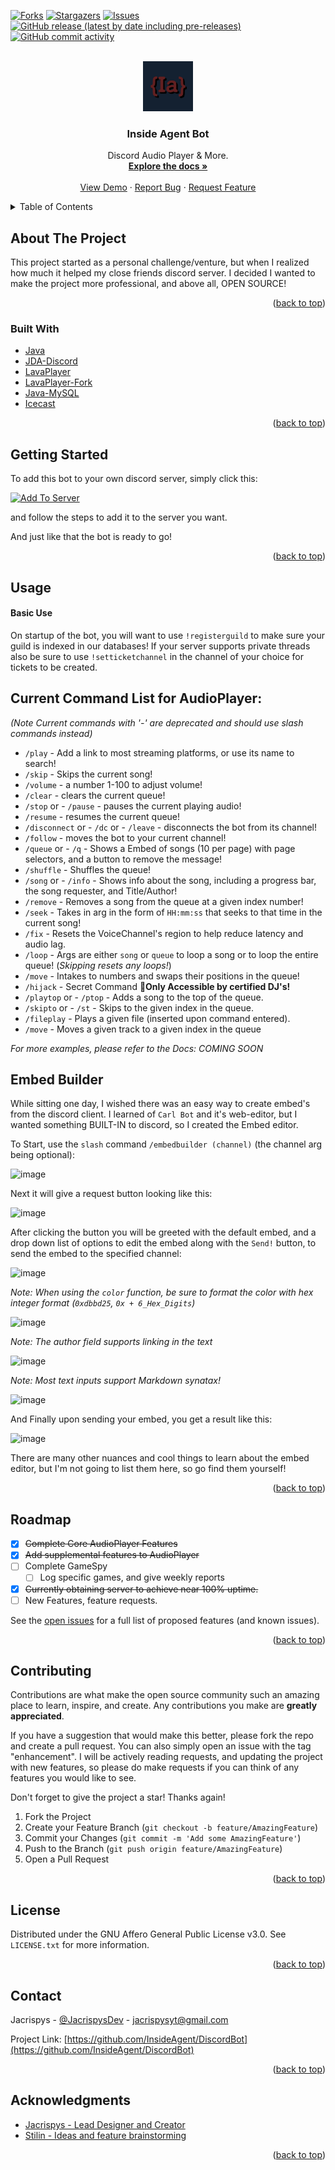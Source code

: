 <div id="top"></div>
<!--
*** Thanks for checking out the Best-README-Template. If you have a suggestion
*** that would make this better, please fork the repo and create a pull request
*** or simply open an issue with the tag "enhancement".
*** Don't forget to give the project a star!
*** Thanks again! Now go create something AMAZING! :D
-->



<!-- PROJECT SHIELDS -->
<!--
*** I'm using markdown "reference style" links for readability.
*** Reference links are enclosed in brackets [ ] instead of parentheses ( ).
*** See the bottom of this document for the declaration of the reference variables
*** for contributors-url, forks-url, etc. This is an optional, concise syntax you may use.
*** https://www.markdownguide.org/basic-syntax/#reference-style-links
-->
<!-- [![Contributors][contributors-shield]][contributors-url] -->
[![Forks][forks-shield]][forks-url]
[![Stargazers][stars-shield]][stars-url]
[![Issues][issues-shield]][issues-url]
[![GitHub release (latest by date including pre-releases)][releases-shield]][releases-url]
[![GitHub commit activity][commits-shield]][commits-url]



<!-- PROJECT LOGO -->
<br />
<div align="center">
  <a href="https://github.com/InsideAgent/DiscordBot">
    <img src="src/main/resources/images/InsideAgent.jpg" alt="Logo" width="80" height="80">
  </a>

<h3 align="center">Inside Agent Bot</h3>

  <p align="center">
    Discord Audio Player & More.
    <br />
    <a href="https://github.com/InsideAgent/DiscordBot"><strong>Explore the docs »</strong></a>
    <br />
    <br />
    <a href="https://discord.com/api/oauth2/authorize?client_id=786721755560804373&permissions=8&scope=bot">View Demo</a>
    ·
    <a href="https://github.com/InsideAgent/DiscordBot/issues">Report Bug</a>
    ·
    <a href="https://github.com/InsideAgent/DiscordBot/issues">Request Feature</a>
  </p>
</div>



<!-- TABLE OF CONTENTS -->
<details>
  <summary>Table of Contents</summary>
  <ol>
    <li>
      <a href="#about-the-project">About The Project</a>
      <ul>
        <li><a href="#built-with">Built With</a></li>
      </ul>
    </li>
    <li>
      <a href="#getting-started">Getting Started</a>
    </li>
    <li><a href="#usage">Usage</a></li>
    <li><a href="#roadmap">Roadmap</a></li>
    <li><a href="#contributing">Contributing</a></li>
    <li><a href="#license">License</a></li>
    <li><a href="#contact">Contact</a></li>
    <li><a href="#acknowledgments">Acknowledgments</a></li>
  </ol>
</details>



<!-- ABOUT THE PROJECT -->
## About The Project

This project started as a personal challenge/venture, but when I realized how much it helped my close friends discord server. I decided I wanted to make the project more professional, and above all, OPEN SOURCE!

<p align="right">(<a href="#top">back to top</a>)</p>



### Built With

* [Java](https://java.com/)
* [JDA-Discord](https://github.com/DV8FromTheWorld/JDA)
* [LavaPlayer](https://github.com/sedmelluq/lavaplayer)
* [LavaPlayer-Fork](https://github.com/Walkyst/lavaplayer-fork)
* [Java-MySQL](https://mvnrepository.com/artifact/mysql/mysql-connector-java)
* [Icecast](https://icecast.org/)

<p align="right">(<a href="#top">back to top</a>)</p>



<!-- GETTING STARTED -->
## Getting Started

To add this bot to your own discord server, simply click this:

[![Add To Server][install]][install-link]


and follow the steps to add it to the server you want.

And just like that the bot is ready to go!

<p align="right">(<a href="#top">back to top</a>)</p>



<!-- USAGE EXAMPLES -->
## Usage

#### Basic Use
On startup of the bot, you will want to use `!registerguild` to make sure your guild is indexed in our databases! If your server supports private threads also be sure to use `!setticketchannel` in the channel of your choice for tickets to be created.

## Current Command List for AudioPlayer:
_(Note Current commands with '-' are deprecated and should use slash commands instead)_
- `/play` - Add a link to most streaming platforms, or use its name to search!
- `/skip` - Skips the current song!
- `/volume` - a number 1-100 to adjust volume!
- `/clear` - clears the current queue!
- `/stop` or - `/pause` - pauses the current playing audio!
- `/resume` - resumes the current queue!
- `/disconnect` or - `/dc` or - `/leave` - disconnects the bot from its channel!
- `/follow` -  moves the bot to your current channel!
- `/queue` or - `/q`  - Shows a Embed of songs (10 per page) with page selectors, and a button to remove the message!
- `/shuffle` - Shuffles the queue!
- `/song` or - `/info` - Shows info about the song, including a progress bar, the song requester, and Title/Author!
- `/remove` - Removes a song from the queue at a given index number!
- `/seek` - Takes in arg in the form of `HH:mm:ss` that seeks to that time in the current song!
- `/fix` - Resets the VoiceChannel's region to help reduce latency and audio lag.
- `/loop` - Args are either `song` or `queue` to loop a song or to loop the entire queue! (_Skipping resets any loops!_)
- `/move` - Intakes to numbers and swaps their positions in the queue!
- `/hijack` - Secret Command 🤫**Only Accessible by certified DJ's!**
- `/playtop` or - `/ptop` - Adds a song to the top of the queue.
- `/skipto` or - `/st` - Skips to the given index in the queue.
- `/fileplay` - Plays a given file (inserted upon command entered).
- `/move` - Moves a given track to a given index in the queue

*For more examples, please refer to the Docs: COMING SOON*


## Embed Builder

While sitting one day, I wished there was an easy way to create embed's from the discord client. I learned of `Carl Bot` and it's web-editor, but I wanted something BUILT-IN to discord, so I created the Embed editor.

To Start, use the `slash` command `/embedbuilder (channel)` (the channel arg being optional):

![image](https://user-images.githubusercontent.com/69219325/181678880-7f316743-0b28-4edd-bf8e-9c2da3c86305.png)

Next it will give a request button looking like this:

![image](https://user-images.githubusercontent.com/69219325/181678946-b0d3202f-36c5-4867-b93b-3576d8d1a62a.png)

After clicking the button you will be greeted with the default embed, and a drop down list of options to edit the embed along with the `Send!` button, to send the embed to the specified channel:

![image](https://user-images.githubusercontent.com/69219325/181679023-629fed43-14b2-4b6e-be14-f2d5e6d9daa5.png)

*Note: When using the `color` function, be sure to format the color with hex integer format (`0xdbbd25`, `0x + 6_Hex_Digits`)*

![image](https://user-images.githubusercontent.com/69219325/181679182-881d1589-910e-45ed-9a48-4ce6f0a2481e.png)

*Note: The author field supports linking in the text*

![image](https://user-images.githubusercontent.com/69219325/181680075-880352ea-54c4-4dcd-a250-c4bc95fb99a2.png)

*Note: Most text inputs support Markdown synatax!*

![image](https://user-images.githubusercontent.com/69219325/181680128-d4c011c8-37aa-4f90-b3e6-b1a0da469315.png)

And Finally upon sending your embed, you get a result like this:

![image](https://user-images.githubusercontent.com/69219325/181680403-0abeee6c-d195-4678-b743-58aae664e134.png)

There are many other nuances and cool things to learn about the embed editor, but I'm not going to list them here, so go find them yourself!
<p align="right">(<a href="#top">back to top</a>)</p>



<!-- ROADMAP -->
## Roadmap

- [x] ~~Complete Core AudioPlayer Features~~
- [x] ~~Add supplemental features to AudioPlayer~~
- [ ] Complete GameSpy
    - [ ] Log specific games, and give weekly reports
- [x] ~~Currently obtaining server to achieve near 100% uptime.~~
- [ ] New Features, feature requests.

See the [open issues](https://github.com/InsideAgent/DiscordBot/issues) for a full list of proposed features (and known issues).

<p align="right">(<a href="#top">back to top</a>)</p>



<!-- CONTRIBUTING -->
## Contributing

Contributions are what make the open source community such an amazing place to learn, inspire, and create. Any contributions you make are **greatly appreciated**.

If you have a suggestion that would make this better, please fork the repo and create a pull request. You can also simply open an issue with the tag "enhancement".
I will be actively reading requests, and updating the project with new features, so please do make requests if you can think of any features you would like to see.

Don't forget to give the project a star! Thanks again!

1. Fork the Project
2. Create your Feature Branch (`git checkout -b feature/AmazingFeature`)
3. Commit your Changes (`git commit -m 'Add some AmazingFeature'`)
4. Push to the Branch (`git push origin feature/AmazingFeature`)
5. Open a Pull Request

<p align="right">(<a href="#top">back to top</a>)</p>



<!-- LICENSE -->
## License

Distributed under the GNU Affero General Public License v3.0. See `LICENSE.txt` for more information.

<p align="right">(<a href="#top">back to top</a>)</p>



<!-- CONTACT -->
## Contact

Jacrispys - [@JacrispysDev](https://twitter.com/JacrispyDev) - jacrispysyt@gmail.com

Project Link: [https://github.com/InsideAgent/DiscordBot](https://github.com/InsideAgent/DiscordBot)

<p align="right">(<a href="#top">back to top</a>)</p>



<!-- ACKNOWLEDGMENTS -->
## Acknowledgments

* [Jacrispys - Lead Designer and Creator](https://github.com/Jacrispys)
* [Stilin - Ideas and feature brainstorming ](https://discordapp.com/users/972699606012031026)

<p align="right">(<a href="#top">back to top</a>)</p>



<!-- MARKDOWN LINKS & IMAGES -->
<!-- https://www.markdownguide.org/basic-syntax/#reference-style-links -->
[contributors-shield]: https://img.shields.io/github/contributors/InsideAgent/DiscordBot.svg?style=for-the-badge
[contributors-url]: https://github.com/InsideAgent/DiscordBot/graphs/contributors
[forks-shield]: https://img.shields.io/github/forks/InsideAgent/DiscordBot.svg?style=for-the-badge
[forks-url]: https://github.com/InsideAgent/DiscordBot/network/members
[stars-shield]: https://img.shields.io/github/stars/InsideAgent/DiscordBot.svg?style=for-the-badge
[stars-url]: https://github.com/InsideAgent/DiscordBot/stargazers
[issues-shield]: https://img.shields.io/github/issues/InsideAgent/DiscordBot.svg?style=for-the-badge
[issues-url]: https://github.com/InsideAgent/DiscordBot/issues
[license-shield]: https://img.shields.io/github/license/InsideAgent/DiscordBot.svg?style=for-the-badge
[license-url]: https://github.com/InsideAgent/DiscordBot/blob/master/LICENSE.txt
[releases-shield]: https://img.shields.io/github/v/release/InsideAgent/DiscordBot?include_prereleases&style=for-the-badge
[releases-url]: https://github.com/InsideAgent/DiscordBot/releases
[commits-shield]: https://img.shields.io/github/commit-activity/m/InsideAgent/DiscordBot?style=for-the-badge
[commits-url]: https://github.com/InsideAgent/DiscordBot/commits/master
[product-screenshot]: images/screenshot.png
[install]: https://img.shields.io/badge/-%3E%20Add%20To%20Server%20%3C-%234287f5?style=for-the-badge
[install-link]: https://discord.com/api/oauth2/authorize?client_id=786721755560804373&permissions=8&scope=bot%20applications.commands

